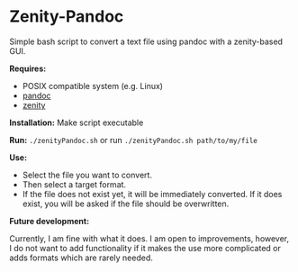 # Zenity-Pandoc

Simple bash script to convert a text file using pandoc with a zenity-based GUI.

**Requires:**
* POSIX compatible system (e.g. Linux)
* [pandoc](https://pandoc.org/)
* [zenity](https://wiki.gnome.org/Projects/Zenity)

**Installation:** Make script executable

**Run:** `./zenityPandoc.sh` or run `./zenityPandoc.sh path/to/my/file`

**Use:** 
* Select the file you want to convert. 
* Then select a target format. 
* If the file does not exist yet, it will be immediately converted. If it does exist, you will be asked if the file should be overwritten. 

**Future development:**

Currently, I am fine with what it does. I am open to improvements, however, I do not want to add functionality if it makes the use more complicated or adds formats which are rarely needed. 
